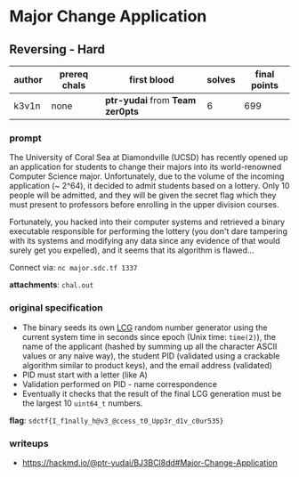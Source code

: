 # Major Change Application
## Reversing - Hard
| author | prereq chals | first blood | solves | final points |
| --- | --- | --- | --- | --- |
| k3v1n | none | **ptr-yudai** from **Team zer0pts** | 6 | 699 |

### prompt
The University of Coral Sea at Diamondville (UCSD) has recently opened up an application for students to change their majors into its world-renowned Computer Science major. Unfortunately, due to the volume of the incoming application (~ 2^64), it decided to admit students based on a lottery. Only 10 people will be admitted, and they will be given the secret flag which they must present to professors before enrolling in the upper division courses.

Fortunately, you hacked into their computer systems and retrieved a binary executable responsible for performing the lottery (you don't dare tampering with its systems and modifying any data since any evidence of that would surely get you expelled), and it seems that its algorithm is flawed...

Connect via: `nc major.sdc.tf 1337`

**attachments**: `chal.out`
### original specification
- The binary seeds its own [LCG](https://en.wikipedia.org/wiki/Linear_congruential_generator) random number generator using the current system time in seconds since epoch (Unix time: `time(2)`), the name of the applicant (hashed by summing up all the character ASCII values or any naive way), the student PID (validated using a crackable algorithm similar to product keys), and the email address (validated)
- PID must start with a letter (like A)
- Validation performed on PID - name correspondence
- Eventually it checks that the result of the final LCG generation must be the largest 10 `uint64_t` numbers.

**flag**: `sdctf{I_f1nally_h@v3_@ccess_t0_Upp3r_d1v_c0ur535}`
### writeups
- https://hackmd.io/@ptr-yudai/BJ3BCl8dd#Major-Change-Application